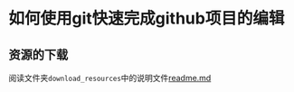 # 如何使用git快速完成github项目的编辑
## 资源的下载
阅读文件夹`download_resources`中的说明文件[readme.md](download_resources/readme.md)
